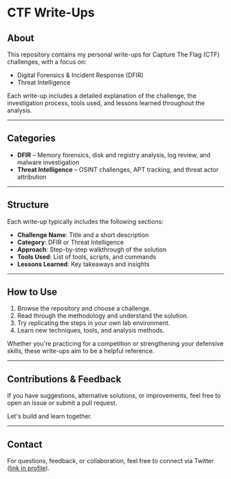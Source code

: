 # CTF Write-Ups

## About

This repository contains my personal write-ups for Capture The Flag (CTF) challenges, with a focus on:

- Digital Forensics & Incident Response (DFIR)
- Threat Intelligence

Each write-up includes a detailed explanation of the challenge, the investigation process, tools used, and lessons learned throughout the analysis.

---

## Categories

- **DFIR** – Memory forensics, disk and registry analysis, log review, and malware investigation  
- **Threat Intelligence** – OSINT challenges, APT tracking, and threat actor attribution  

---

## Structure

Each write-up typically includes the following sections:

- **Challenge Name**: Title and a short description  
- **Category**: DFIR or Threat Intelligence  
- **Approach**: Step-by-step walkthrough of the solution  
- **Tools Used**: List of tools, scripts, and commands  
- **Lessons Learned**: Key takeaways and insights  

---

## How to Use

1. Browse the repository and choose a challenge.  
2. Read through the methodology and understand the solution.  
3. Try replicating the steps in your own lab environment.  
4. Learn new techniques, tools, and analysis methods.

Whether you're practicing for a competition or strengthening your defensive skills, these write-ups aim to be a helpful reference.

---

## Contributions & Feedback

If you have suggestions, alternative solutions, or improvements, feel free to open an issue or submit a pull request.

Let's build and learn together.

---

## Contact

For questions, feedback, or collaboration, feel free to connect via Twitter ([link in profile](https://x.com/crow48s)).
